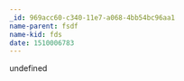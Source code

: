 ```yaml
---
_id: 969acc60-c340-11e7-a068-4bb54bc96aa1
name-parent: fsdf
name-kid: fds
date: 1510006783
---
```

undefined
